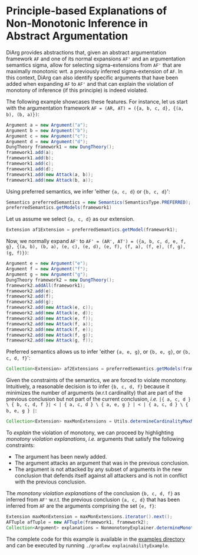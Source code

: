 # Principle-based Explanations of Non-Monotonic Inference in Abstract Argumentation
DiArg provides abstractions that, given an abstract argumentation framework `AF` and one of its normal expansions `AF'`
and an argumentation semantics sigma, allow for selecting sigma-extensions from `AF'` that are maximally monotonic wrt.
a previously inferred sigma-extension of `AF`. In this context, DiArg can also identify specific arguments that have
been added when expanding `AF` to `AF'` and that can explain the violation of monotony of inference (if this principle)
is indeed violated.

The following example showcases these features. For instance, let us start with the argumentation framework
`AF = (AR, AT) = ({a, b, c, d}, {(a, b), (b, a)})`:

```java
Argument a = new Argument("a");
Argument b = new Argument("b");
Argument c = new Argument("c");
Argument d = new Argument("d");
DungTheory framework1 = new DungTheory();
framework1.add(a);
framework1.add(b);
framework1.add(c);
framework1.add(d);
framework1.add(new Attack(a, b));
framework1.add(new Attack(b, a));
```

Using preferred semantics, we infer 'either `{a, c, d}` or `{b, c, d}`':

```java
Semantics preferredSemantics = new Semantics(SemanticsType.PREFERRED);
preferredSemantics.getModels(framework1)
```

Let us assume we select `{a, c, d}` as our extension.

```java
Extension af1Extension = preferredSemantics.getModel(framework1);
```

Now, we normally expand `AF'` to  `AF' = (AR', AT') = ({a, b, c, d, e, f, g}, {(a, b), (b, a), (e, c), (e,
d), (e, f), (f, a), (f, e), (f, g), (g, f)})`:

```java
Argument e = new Argument("e");
Argument f = new Argument("f");
Argument g = new Argument("g");
DungTheory framework2 = new DungTheory();
framework2.addAll(framework1);
framework2.add(e);
framework2.add(f);
framework2.add(g);
framework2.add(new Attack(e, c));
framework2.add(new Attack(e, d));
framework2.add(new Attack(e, f));
framework2.add(new Attack(f, a));
framework2.add(new Attack(f, e));
framework2.add(new Attack(f, g));
framework2.add(new Attack(g, f));
```

Preferred semantics allows us to infer 'either `{a, e, g}`, or `{b, e, g}`,  or `{b, c, d, f}`':

```java
Collection<Extension> af2Extensions = preferredSemantics.getModels(framework2);
```

Given the constraints of the semantics, we are forced to violate monotony. Intuitively, a reasonable  decision is to
infer `{b, c, d, f}` because it minimizes the number of arguments (w.r.t cardinality) that are part of  the previous
conclusion but not part of the current conclusion, *i.e.* `|{ a, c, d } \ { b, c, d, f }| < | { a, c, d } \
{ a, e, g } | < | { a, c, d } \ { b, e, g } |`:

```java
Collection<Extension> maxMonExtensions = Utils.determineCardinalityMaxMonotonicExtensions(af2Extensions, af1Extension);
```

To *explain* the violation of monotony, we can proceed by highlighting *monotony violation explanations*, *i.e.*
arguments that satisfy the following constraints:

* The argument has been newly added.
* The argument attacks an argument that was in the previous conclusion.
* The argument is not attacked by any subset of arguments in the new conclusion that defends itself against all
  attackers and is not in conflict with the previous conclusion.

The *monotony violation explanations* of the conclusion `{b, c, d, f}` as inferred from `AF'` w.r.t. the previous
conclusion `{a, c, d}` that has been inferred from `AF` are the arguments comprising the set `{e, f}`:

```java
Extension maxMonExtension = maxMonExtensions.iterator().next();
AFTuple afTuple = new AFTuple(framework1, framework2);
Collection<Argument> explanations = NonmonotonyExplainer.determineMonotonyViolationExplanations(afTuple, af1Extension, maxMonExtension);
```

The complete code for this example is available in the [examples directory](https://github.com/Interactive-Intelligent-Systems/diarg/tree/master/examples)
and can be executed by running `./gradlew explainabilityExample`.